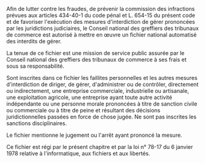 Afin de lutter contre les fraudes, de prévenir la commission des infractions prévues aux articles 434-40-1 du code pénal et L. 654-15 du présent code et de favoriser l'exécution des mesures d'interdiction de gérer prononcées par les juridictions judiciaires, le Conseil national des greffiers des tribunaux de commerce est autorisé à mettre en œuvre un fichier national automatisé des interdits de gérer.


La tenue de ce fichier est une mission de service public assurée par le Conseil national des greffiers des tribunaux de commerce à ses frais et sous sa responsabilité.


Sont inscrites dans ce fichier les faillites personnelles et les autres mesures d'interdiction de diriger, de gérer, d'administrer ou de contrôler, directement ou indirectement, une entreprise commerciale, industrielle ou artisanale, une exploitation agricole, une entreprise ayant toute autre activité indépendante ou une personne morale prononcées à titre de sanction civile ou commerciale ou à titre de peine et résultant des décisions juridictionnelles passées en force de chose jugée. Ne sont pas inscrites les sanctions disciplinaires.


Le fichier mentionne le jugement ou l'arrêt ayant prononcé la mesure.


Ce fichier est régi par le présent chapitre et par la loi n° 78-17 du 6 janvier 1978 relative à l'informatique, aux fichiers et aux libertés.


  
